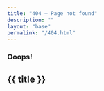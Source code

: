 ```yaml
---
title: "404 – Page not found"
description: ""
layout: "base"
permalink: "/404.html"
---
```


<section class="text-gray-600 body-font">
  <div class="lg:container px-5 py-24 mx-auto">
    <div class="lg:w-1/2 w-full mb-6 lg:mb-0">
      <h3 class="text-xs text-red-700 tracking-widest font-medium title-font mb-1 uppercase">Ooops!</h3>
        <h1 class="sm:text-3xl text-2xl font-medium title-font mb-2 text-gray-900">{{ title }}</h1>
        <div class="h-1 w-20 bg-red-700 rounded mt-4"></div>
      </div>
  </div>
</section>